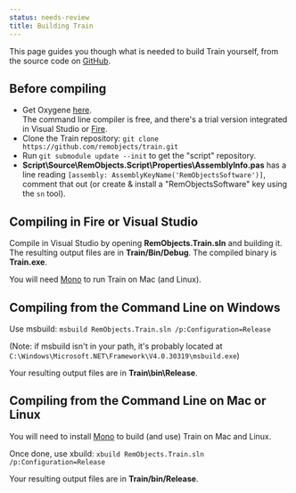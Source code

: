 ```yaml
---
status: needs-review
title: Building Train
---
```


This page guides you though what is needed to build Train yourself, from the source code on [GitHub](https://www.github.com/remobjects/train).

## Before compiling

* Get Oxygene [here](http://www.elementscompiler.com/elements/download). <br />The command line compiler is free, and there's a trial version integrated in Visual Studio or [Fire](http://remobjects.com/fire).
* Clone the Train repository: `git clone https://github.com/remobjects/train.git`
* Run `git submodule update --init` to get the "script" repository.
* **Script\Source\RemObjects.Script\Properties\AssemblyInfo.pas** has a line reading `[assembly: AssemblyKeyName('RemObjectsSoftware')]`, comment that out (or create & install a "RemObjectsSoftware" key using the `sn` tool).

## Compiling in Fire or Visual Studio

Compile in Visual Studio by opening **RemObjects.Train.sln** and building it. The resulting output files are in **Train/Bin/Debug**. The compiled binary is **Train.exe**.

You will need [Mono](http://www.go-mono.com) to run Train on Mac (and Linux).

## Compiling from the Command Line on Windows

Use msbuild: `msbuild RemObjects.Train.sln /p:Configuration=Release`

(Note: if msbuild isn't in your path, it's probably located at `C:\Windows\Microsoft.NET\Framework\V4.0.30319\msbuild.exe`)

Your resulting output files are in **Train\bin\Release**.

## Compiling from the Command Line on Mac or Linux

You will need to install [Mono](http://www.go-mono.com) to build (and use) Train on Mac and Linux.

Once done, use xbuild: `xbuild RemObjects.Train.sln /p:Configuration=Release`

Your resulting output files are in **Train/bin/Release**.
